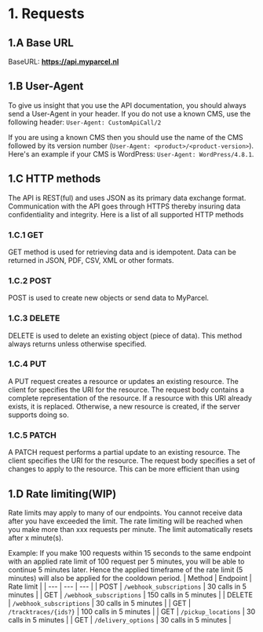 # 1. Requests

## 1.A Base URL

BaseURL: **https://api.myparcel.nl**

## 1.B User-Agent

To give us insight that you use the API documentation, you should always send a
User-Agent in your header. If you do not use a known CMS, use the following
header: `User-Agent: CustomApiCall/2`

If you are using a known CMS then you should use the name of the CMS followed by
its version number (`User-Agent: <product>/<product-version>`). Here's an
example if your CMS is WordPress: `User-Agent: WordPress/4.8.1`.

## 1.C HTTP methods

The API is REST(ful) and uses JSON as its primary data exchange format.
Communication with the API goes through HTTPS thereby insuring data
confidentiality and integrity. Here is a list of all supported HTTP methods

### 1.C.1 GET

GET method is used for retrieving data and is idempotent. Data can be returned
in JSON, PDF, CSV, XML or other formats.

### 1.C.2 POST

POST is used to create new objects or send data to MyParcel.

### 1.C.3 DELETE

DELETE is used to delete an existing object (piece of data). This method always
returns <Http code=204 /> unless otherwise specified.

### 1.C.4 PUT

A PUT request creates a resource or updates an existing resource. The client for 
specifies the URI for the resource. The request body contains a complete
representation of the resource. If a resource with this URI already exists, it
is replaced. Otherwise, a new resource is created, if the server supports doing
so.

### 1.C.5 PATCH

A PATCH request performs a partial update to an existing resource.
The client specifies the URI for the resource. The request body specifies a set
of changes to apply to the resource. This can be more efficient than using

## 1.D Rate limiting(WIP)

Rate limits may apply to many of our endpoints. You cannot receive data after
you have exceeded the limit. The rate limiting will be reached when you make
more than xxx requests per minute. The limit automatically resets after x
minute(s).

Example: If you make 100 requests within 15 seconds to the same endpoint with an
applied rate limit of 100 request per 5 minutes, you will be able to continue 5
minutes later. Hence the applied timeframe of the rate limit (5 minutes) will
also be applied for the cooldown period.
| Method | Endpoint                     | Rate limit             |
| ---    | ---                          | ---                    |
| POST   | `/webhook_subscriptions` | 30 calls in 5 minutes  |
| GET    | `/webhook_subscriptions` | 150 calls in 5 minutes |
| DELETE | `/webhook_subscriptions` | 30 calls in 5 minutes  |
| GET    | `/tracktraces/{ids?}`    | 100 calls in 5 minutes |
| GET    | `/pickup_locations`      | 30 calls in 5 minutes  |
| GET    | `/delivery_options`      | 30 calls in 5 minutes  |
